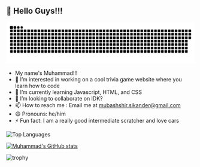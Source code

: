 👋 Hello Guys!!!
----------------------------------------------------------------------------------------------------------------------------

![GitHub Snake](https://raw.githubusercontent.com/OfficialCodeVoyage/OfficialCodeVoyage/refs/heads/output/github-snake-dark.svg)

- My name's Muhammad!!!
- 👀 I’m interested in working on a cool trivia game website where you learn how to code
- 🌱 I’m currently learning Javascript, HTML, and CSS
- 💞️ I’m looking to collaborate on IDK?
- 📫 How to reach me : Email me at mubashshir.sikander@gmail.com
- 😄 Pronouns: he/him
- ⚡ Fun fact: I am a really good intermediate scratcher and love cars

<!---
SuperCoder4562/SuperCoder4562 is a ✨ special ✨ repository because its `README.md` (this file) appears on your GitHub profile.
You can click the Preview link to take a look at your changes.
--->
![Top Languages](https://github-readme-stats.vercel.app/api/top-langs/?username=SuperCoder4562&layout=compact&langs_count=10&theme=github_dark&locale=en&hide_border=true)

[![Muhammad's GitHub stats](https://github-readme-stats.vercel.app/api?username=SuperCoder4562&theme=nord&show_icons=true&layout=compact&bg_color=00000000&hide_border=true)](https://github.com/anuraghazra/github-readme-stats)

![trophy](https://github-profile-trophy.vercel.app/?username=SuperCoder4562&column=4&no-frame=true&margin-w=3&margin-h=3&theme=darkhub&title=-Stars,-Followers,-Experience,-Reviews,-Issues)
